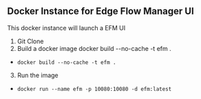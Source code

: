 
## Docker Instance for Edge Flow Manager UI

This docker instance will launch a EFM UI

1.  Git Clone
2.  Build a docker image
docker build --no-cache -t efm .
  * `docker build --no-cache -t efm .`
3.  Run the image
  * `docker run --name efm -p 10080:10080 -d efm:latest`
